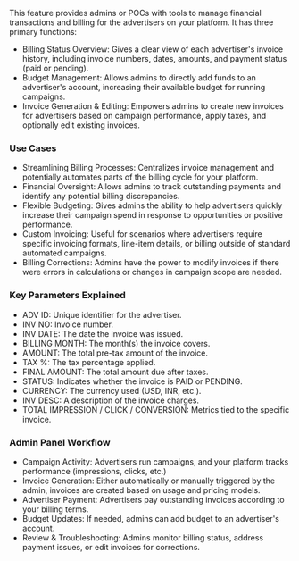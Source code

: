 This feature provides admins or POCs with tools to manage financial transactions and billing for the advertisers on your platform. It has three primary functions:

* Billing Status Overview:  Gives a clear view of each advertiser's invoice history, including invoice numbers, dates, amounts, and payment status (paid or pending).
* Budget Management:  Allows admins to directly add funds to an advertiser's account, increasing their available budget for running campaigns.
* Invoice Generation & Editing: Empowers admins to create new invoices for advertisers based on campaign performance, apply taxes, and optionally edit existing invoices.

### Use Cases

* Streamlining Billing Processes: Centralizes invoice management and potentially automates parts of the billing cycle for your platform.
* Financial Oversight: Allows admins to track outstanding payments and identify any potential billing discrepancies.
* Flexible Budgeting: Gives admins the ability to help advertisers quickly increase their campaign spend in response to opportunities or positive performance.
* Custom Invoicing: Useful for scenarios where advertisers require specific invoicing formats, line-item details, or billing outside of standard automated campaigns.
* Billing Corrections: Admins have the power to modify invoices if there were errors in calculations or changes in campaign scope are needed.

### Key Parameters Explained

* ADV ID: Unique identifier for the advertiser.
* INV NO: Invoice number.
* INV DATE: The date the invoice was issued.
* BILLING MONTH: The month(s) the invoice covers.
* AMOUNT: The total pre-tax amount of the invoice.
* TAX %: The tax percentage applied.
* FINAL AMOUNT: The total amount due after taxes.
* STATUS: Indicates whether the invoice is PAID or PENDING.
* CURRENCY: The currency used (USD, INR, etc.).
* INV DESC: A description of the invoice charges.
* TOTAL IMPRESSION / CLICK / CONVERSION: Metrics tied to the specific invoice.

### Admin Panel Workflow

* Campaign Activity: Advertisers run campaigns, and your platform tracks performance (impressions, clicks, etc.)
* Invoice Generation: Either automatically or manually triggered by the admin, invoices are created based on usage and pricing models.
* Advertiser Payment: Advertisers pay outstanding invoices according to your billing terms.
* Budget Updates: If needed, admins can add budget to an advertiser's account.
* Review & Troubleshooting: Admins monitor billing status, address payment issues, or edit invoices for corrections.